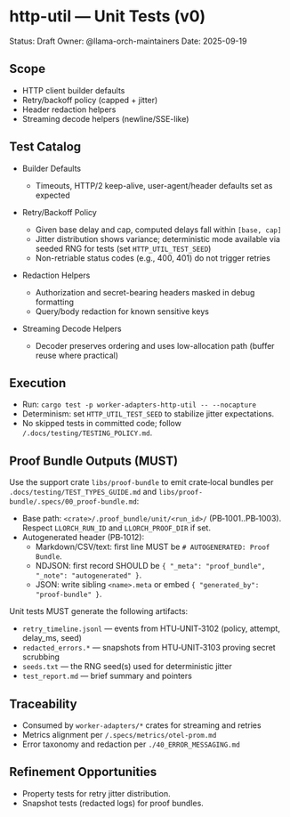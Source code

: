 # http-util — Unit Tests (v0)

Status: Draft
Owner: @llama-orch-maintainers
Date: 2025-09-19

## Scope

- HTTP client builder defaults
- Retry/backoff policy (capped + jitter)
- Header redaction helpers
 - Streaming decode helpers (newline/SSE-like)

## Test Catalog

- Builder Defaults
  - Timeouts, HTTP/2 keep-alive, user-agent/header defaults set as expected

- Retry/Backoff Policy
  - Given base delay and cap, computed delays fall within `[base, cap]`
  - Jitter distribution shows variance; deterministic mode available via seeded RNG for tests (set `HTTP_UTIL_TEST_SEED`)
  - Non-retriable status codes (e.g., 400, 401) do not trigger retries

- Redaction Helpers
  - Authorization and secret-bearing headers masked in debug formatting
  - Query/body redaction for known sensitive keys

- Streaming Decode Helpers
  - Decoder preserves ordering and uses low-allocation path (buffer reuse where practical)

## Execution

- Run: `cargo test -p worker-adapters-http-util -- --nocapture`
- Determinism: set `HTTP_UTIL_TEST_SEED` to stabilize jitter expectations.
- No skipped tests in committed code; follow `/.docs/testing/TESTING_POLICY.md`.

## Proof Bundle Outputs (MUST)

Use the support crate `libs/proof-bundle` to emit crate‑local bundles per `.docs/testing/TEST_TYPES_GUIDE.md` and `libs/proof-bundle/.specs/00_proof-bundle.md`:
- Base path: `<crate>/.proof_bundle/unit/<run_id>/` (PB‑1001..PB‑1003). Respect `LLORCH_RUN_ID` and `LLORCH_PROOF_DIR` if set.
- Autogenerated header (PB‑1012):
  - Markdown/CSV/text: first line MUST be `# AUTOGENERATED: Proof Bundle`.
  - NDJSON: first record SHOULD be `{ "_meta": "proof_bundle", "_note": "autogenerated" }`.
  - JSON: write sibling `<name>.meta` or embed `{ "generated_by": "proof-bundle" }`.

Unit tests MUST generate the following artifacts:
- `retry_timeline.jsonl` — events from HTU‑UNIT‑3102 (policy, attempt, delay_ms, seed)
- `redacted_errors.*` — snapshots from HTU‑UNIT‑3103 proving secret scrubbing
- `seeds.txt` — the RNG seed(s) used for deterministic jitter
- `test_report.md` — brief summary and pointers

## Traceability

- Consumed by `worker-adapters/*` crates for streaming and retries
- Metrics alignment per `/.specs/metrics/otel-prom.md`
- Error taxonomy and redaction per `./40_ERROR_MESSAGING.md`

## Refinement Opportunities

- Property tests for retry jitter distribution.
 - Snapshot tests (redacted logs) for proof bundles.
